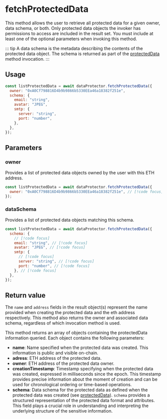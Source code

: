 # fetchProtectedData

This method allows the user to retrieve all protected data for a given owner, data schema, or both. Only protected data objects the invoker has permissions to access are included in the result set. You must include at least one of the optional parameters when invoking this method.

::: tip
A data schema is the metadata describing the contents of the protected data object. The schema is returned as part of the [protectedData](protectdata.md) method invocation.
:::

## Usage

```js
const listProtectedData = await dataProtector.fetchProtectedData({
  owner: "0xA0Cf798816D4b9b9866b5330EEa46a18382f251e",
  schema: {
    email: "string",
    avatar: "JPEG",
    smtp: {
      server: "string",
      port: "number",
    },
  },
});
```

## Parameters

### owner

Provides a list of protected data objects owned by the user with this ETH address.

```js
const listProtectedData = await dataProtector.fetchProtectedData({
  owner: "0xA0Cf798816D4b9b9866b5330EEa46a18382f251e", // [!code focus]
});
```

### dataSchema

Provides a list of protected data objects matching this schema.

```js
const listProtectedData = await dataProtector.fetchProtectedData({
  schema: {
    // [!code focus]
    email: "string", // [!code focus]
    avatar: "JPEG", // [!code focus]
    smtp: {
      // [!code focus]
      server: "string", // [!code focus]
      port: "number", // [!code focus]
    }, // [!code focus]
  },
});
```

## Return value

The `name` and `address` fields in the result object(s) represent the name provided when creating the protected data and the eth address respectively. This method also returns the owner and associated data schema, regardless of which invocation method is used.

This method returns an array of objects containing the protectedData information queried. Each object contains the following parameters:

- **name**: Name specified when the protected data was created. This information is public and visible on-chain.
- **adress**: ETH address of the protected data.
- **owner**: ETH address of the protected data owner.
- **creationTimestamp**: Timestamp specifying when the protected data was created, expressed in milliseconds since the epoch. This timestamp provides precise information about the moment of creation and can be used for chronological ordering or time-based operations.
- **schema**: Data schema for the protected data as defined when the protected data was created (see [protectedData](protectdata.md)). `schema` provides a structured representation of the protected data format and attributes. This field plays a crucial role in understanding and interpreting the underlying structure of the sensitive information.
